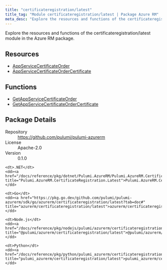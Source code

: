 ```yaml
---
title: "certificateregistration/latest"
title_tag: "Module certificateregistration/latest | Package Azure RM"
meta_desc: "Explore the resources and functions of the certificateregistration/latest module in the Azure RM package."
---
```


<!-- WARNING: this file was generated by Pulumi Docs Generator. -->
<!-- Do not edit by hand unless you're certain you know what you are doing! -->

Explore the resources and functions of the certificateregistration/latest module in the Azure RM package.

<h2 id="resources">Resources</h2>
<ul class="api">
    <li><a href="appservicecertificateorder" title="AppServiceCertificateOrder"><span class="symbol resource"></span>AppServiceCertificateOrder</a></li>
    <li><a href="appservicecertificateordercertificate" title="AppServiceCertificateOrderCertificate"><span class="symbol resource"></span>AppServiceCertificateOrderCertificate</a></li>
</ul>

<h2 id="functions">Functions</h2>
<ul class="api">
    <li><a href="getappservicecertificateorder" title="GetAppServiceCertificateOrder"><span class="symbol function"></span>GetAppServiceCertificateOrder</a></li>
    <li><a href="getappservicecertificateordercertificate" title="GetAppServiceCertificateOrderCertificate"><span class="symbol function"></span>GetAppServiceCertificateOrderCertificate</a></li>
</ul>

<h2 id="package-details">Package Details</h2>
<dl class="package-details">
	<dt>Repository</dt>
	<dd><a href="https://github.com/pulumi/pulumi-azurerm">https://github.com/pulumi/pulumi-azurerm</a></dd>
	<dt>License</dt>
	<dd>Apache-2.0</dd>
	<dt>Version</dt>
	<dd>0.1.0</dd>
</dl>



<dl class="tabular">

    <dt>.NET</dt>
    <dd><a href="/docs/reference/pkg/dotnet/Pulumi.AzureRM/Pulumi.AzureRM.CertificateRegistration.Latest.html" title="Pulumi.AzureRM.CertificateRegistration.Latest">Pulumi.AzureRM.CertificateRegistration.Latest</a></dd>

    <dt>Go</dt>
    <dd><a href="https://pkg.go.dev/github.com/pulumi/pulumi-azurerm/sdk/go/azurerm/certificateregistration/latest?tab=doc#" title="azurerm/certificateregistration/latest">azurerm/certificateregistration/latest</a></dd>

    <dt>Node.js</dt>
    <dd><a href="/docs/reference/pkg/nodejs/pulumi/azurerm/certificateregistration/latest/#" title="@pulumi/azurerm/certificateregistration/latest">@pulumi/azurerm/certificateregistration/latest</a></dd>

    <dt>Python</dt>
    <dd><a href="/docs/reference/pkg/python/pulumi_azurerm/certificateregistration/latest" title="pulumi_azurerm/certificateregistration/latest">pulumi_azurerm/certificateregistration/latest</a></dd>

</dl>


